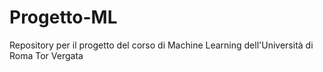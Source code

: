 # Progetto-ML
Repository per il progetto del corso di Machine Learning dell'Università di Roma Tor Vergata
